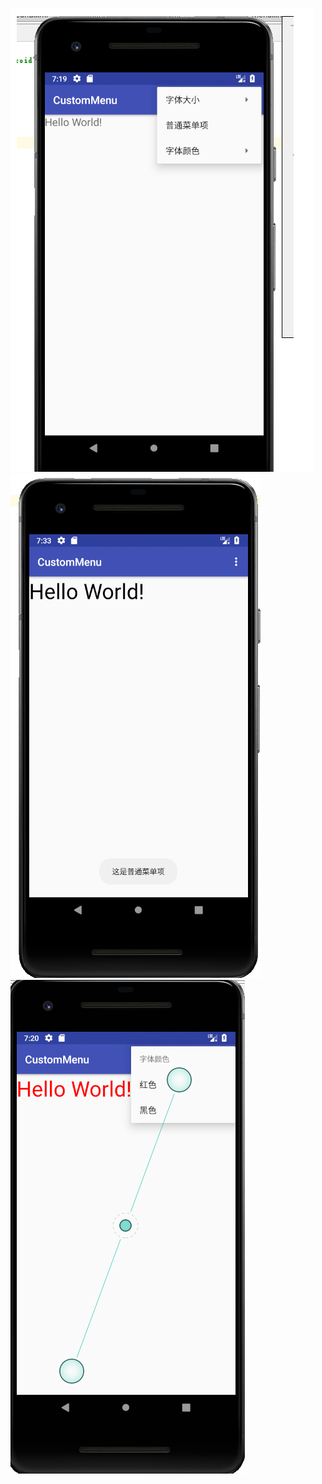 ![image](https://github.com/a472707071/Android/blob/master/4.UI/CustomMenu/screenshot/1.png)
![image](https://github.com/a472707071/Android/blob/master/4.UI/CustomMenu/screenshot/2.png)
![image](https://github.com/a472707071/Android/blob/master/4.UI/CustomMenu/screenshot/3.png)